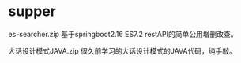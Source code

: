 # supper

es-searcher.zip 基于springboot2.16 ES7.2 restAPI的简单公用增删改查。

大话设计模式JAVA.zip 很久前学习的大话设计模式的JAVA代码，纯手敲。
